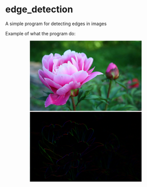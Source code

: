 # edge_detection
A simple program for detecting edges in images

Example of what the program do:
<p align="center">
  <img src="examples/input.jpg" width="350" title="Input image">
  <img src="examples/sobel_with_direction.jpg" width="350" title="Output image">
</p>
